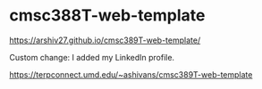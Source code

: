 # cmsc388T-web-template

https://arshiv27.github.io/cmsc389T-web-template/

Custom change: I added my LinkedIn profile.

https://terpconnect.umd.edu/~ashivans/cmsc389T-web-template
